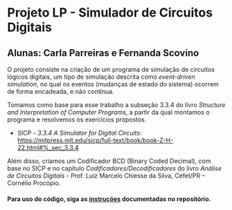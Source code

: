 # Projeto LP - Simulador de Circuitos Digitais
## Alunas: Carla Parreiras e Fernanda Scovino

O projeto consiste na criação de um programa de simulação de circuitos lógicos digitais, um tipo de simulação descrita como *event-driven simulation*, no qual os eventos (mudanças de estado do sistema) ocorrem de forma encadeada, e não contínua.

  Tomamos como base para esse trabalho a subseção 3.3.4 do livro *Structure and Interpretation of Computer Programs*, a partir da qual montamos o programa e resolvemos os exercícios propostos.
  
* SICP - *3.3.4 A Simulator for Digital Circuits*: https://mitpress.mit.edu/sicp/full-text/book/book-Z-H-22.html#%_sec_3.3.4

Além disso, criamos um Codificador BCD (Binary Coded Decimal), com base no SICP e no capítulo *Codificadores/Decodificadores* do livro *Análise de Circuitos Digitais* - Prof. Luiz Marcelo Chiesse da Silva, Cefet/PR – Cornélio Procópio.

#### Para uso do código, siga as [instruções](https://github.com/CarlaParreiras/Projeto-LP-Circuitos-Digitais/blob/master/instrucoes.org) documentadas no repositório.
